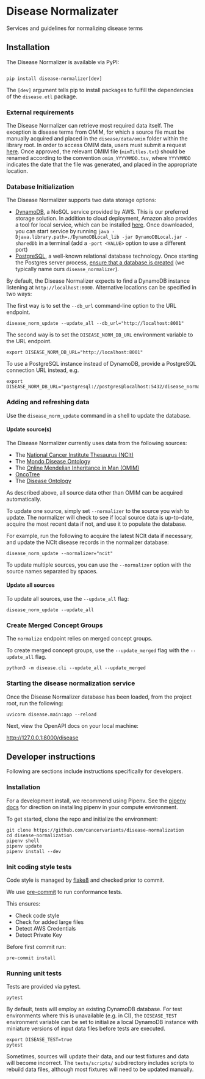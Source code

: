 # Disease Normalizater

Services and guidelines for normalizing disease terms

## Installation

The Disease Normalizer is available via PyPI:

```commandline

pip install disease-normalizer[dev]
```

The `[dev]` argument tells pip to install packages to fulfill the dependencies of the `disease.etl` package.

### External requirements

The Disease Normalizer can retrieve most required data itself. The exception is disease terms from OMIM, for which a source file must be manually acquired and placed in the `disease/data/omim` folder within the library root. In order to access OMIM data, users must submit a request [here](https://www.omim.org/downloads). Once approved, the relevant OMIM file (`mimTitles.txt`) should be renamed according to the convention `omim_YYYYMMDD.tsv`, where `YYYYMMDD` indicates the date that the file was generated, and placed in the appropriate location.


### Database Initialization

The Disease Normalizer supports two data storage options:

* [DynamoDB](https://aws.amazon.com/dynamodb), a NoSQL service provided by AWS. This is our preferred storage solution. In addition to cloud deployment, Amazon also provides a tool for local service, which can be installed [here](https://docs.aws.amazon.com/amazondynamodb/latest/developerguide/DynamoDBLocal.DownloadingAndRunning.html). Once downloaded, you can start service by running `java -Djava.library.path=./DynamoDBLocal_lib -jar DynamoDBLocal.jar -sharedDb` in a terminal (add a `-port <VALUE>` option to use a different port)
* [PostgreSQL](https://www.postgresql.org/), a well-known relational database technology. Once starting the Postgres server process, [ensure that a database is created](https://www.postgresql.org/docs/current/sql-createdatabase.html) (we typically name ours `disease_normalizer`).

By default, the Disease Normalizer expects to find a DynamoDB instance listening at `http://localhost:8000`. Alternative locations can be specified in two ways:

The first way is to set the `--db_url` command-line option to the URL endpoint.

```commandline
disease_norm_update --update_all --db_url="http://localhost:8001"
```

The second way is to set the `DISEASE_NORM_DB_URL` environment variable to the URL endpoint.
```commandline
export DISEASE_NORM_DB_URL="http://localhost:8001"
```

To use a PostgreSQL instance instead of DynamoDB, provide a PostgreSQL connection URL instead, e.g.

```commandline
export DISEASE_NORM_DB_URL="postgresql://postgres@localhost:5432/disease_normalizer"
```

### Adding and refreshing data

Use the `disease_norm_update` command in a shell to update the database.

#### Update source(s)

The Disease Normalizer currently uses data from the following sources:

 * The [National Cancer Institute Thesaurus (NCIt)](https://ncithesaurus.nci.nih.gov/ncitbrowser/)
 * The [Mondo Disease Ontology](https://mondo.monarchinitiative.org/)
 * The [Online Mendelian Inheritance in Man (OMIM)](https://www.omim.org/)
 * [OncoTree](http://oncotree.mskcc.org/)
 * The [Disease Ontology](https://disease-ontology.org/)

As described above, all source data other than OMIM can be acquired automatically.

To update one source, simply set `--normalizer` to the source you wish to update. The normalizer will check to see if local source data is up-to-date, acquire the most recent data if not, and use it to populate the database.

For example, run the following to acquire the latest NCIt data if necessary, and update the NCIt disease records in the normalizer database:

```commandline
disease_norm_update --normalizer="ncit"
```

To update multiple sources, you can use the `--normalizer` option with the source names separated by spaces.

#### Update all sources

To update all sources, use the `--update_all` flag:

```commandline
disease_norm_update --update_all
```

### Create Merged Concept Groups
The `normalize` endpoint relies on merged concept groups.

To create merged concept groups, use the `--update_merged` flag with the `--update_all` flag.

```commandline
python3 -m disease.cli --update_all --update_merged
```

### Starting the disease normalization service

Once the Disease Normalizer database has been loaded, from the project root, run the following:

```commandline
uvicorn disease.main:app --reload
```

Next, view the OpenAPI docs on your local machine:

http://127.0.0.1:8000/disease

## Developer instructions
Following are sections include instructions specifically for developers.

### Installation
For a development install, we recommend using Pipenv. See the
[pipenv docs](https://pipenv-fork.readthedocs.io/en/latest/#install-pipenv-today)
for direction on installing pipenv in your compute environment.

To get started, clone the repo and initialize the environment:

```commandline
git clone https://github.com/cancervariants/disease-normalization
cd disease-normalization
pipenv shell
pipenv update
pipenv install --dev
```

### Init coding style tests

Code style is managed by [flake8](https://github.com/PyCQA/flake8) and checked prior to commit.

We use [pre-commit](https://pre-commit.com/#usage) to run conformance tests.

This ensures:

* Check code style
* Check for added large files
* Detect AWS Credentials
* Detect Private Key

Before first commit run:

```commandline
pre-commit install
```

### Running unit tests

Tests are provided via pytest.

```commandline
pytest
```

By default, tests will employ an existing DynamoDB database. For test environments where this is unavailable (e.g. in CI), the `DISEASE_TEST` environment variable can be set to initialize a local DynamoDB instance with miniature versions of input data files before tests are executed.

```comandline
export DISEASE_TEST=true
pytest
```

Sometimes, sources will update their data, and our test fixtures and data will become incorrect. The `tests/scripts/` subdirectory includes scripts to rebuild data files, although most fixtures will need to be updated manually.
